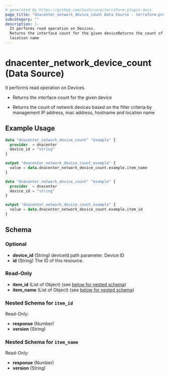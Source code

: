 ```yaml
---
# generated by https://github.com/hashicorp/terraform-plugin-docs
page_title: "dnacenter_network_device_count Data Source - terraform-provider-dnacenter"
subcategory: ""
description: |-
  It performs read operation on Devices.
  Returns the interface count for the given deviceReturns the count of network devices based on the filter criteria by management IP address, mac address, hostname and
  location name
---
```


# dnacenter_network_device_count (Data Source)

It performs read operation on Devices.

- Returns the interface count for the given device

- Returns the count of network devices based on the filter criteria by management IP address, mac address, hostname and
location name

## Example Usage

```terraform
data "dnacenter_network_device_count" "example" {
  provider  = dnacenter
  device_id = "string"
}

output "dnacenter_network_device_count_example" {
  value = data.dnacenter_network_device_count.example.item_name
}

data "dnacenter_network_device_count" "example" {
  provider  = dnacenter
  device_id = "string"
}

output "dnacenter_network_device_count_example" {
  value = data.dnacenter_network_device_count.example.item_id
}
```

<!-- schema generated by tfplugindocs -->
## Schema

### Optional

- **device_id** (String) deviceId path parameter. Device ID
- **id** (String) The ID of this resource.

### Read-Only

- **item_id** (List of Object) (see [below for nested schema](#nestedatt--item_id))
- **item_name** (List of Object) (see [below for nested schema](#nestedatt--item_name))

<a id="nestedatt--item_id"></a>
### Nested Schema for `item_id`

Read-Only:

- **response** (Number)
- **version** (String)


<a id="nestedatt--item_name"></a>
### Nested Schema for `item_name`

Read-Only:

- **response** (Number)
- **version** (String)



